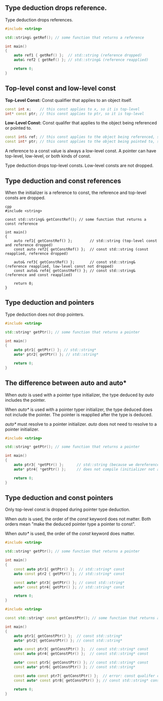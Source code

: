 ## Type deduction drops reference. 
Type deduction drops references.
```cpp
#include <string>

std::string& getRef(); // some function that returns a reference

int main()
{
    auto ref1 { getRef() };  // std::string (reference dropped)
    auto& ref2 { getRef() }; // std::string& (reference reapplied)

    return 0;
}
```

## Top-level const and low-level const
**Top-Level Const:** Const qualifier that applies to an object itself.
```cpp
const int x;    // this const applies to x, so it is top-level
int* const ptr; // this const applies to ptr, so it is top-level
```

**Low-Level Const:** Const qualifer that applies to the object being referenced or pointed to.
```cpp
const int& ref; // this const applies to the object being referenced, so it is low-level
const int* ptr; // this const applies to the object being pointed to, so it is low-level
```

A reference to a const value is always a low-level const. A pointer can have top-level, low-level, or both kinds of const. 

Type deduction drops top-level consts. Low-level consts are not dropped.

## Type deduction and const references
When the initializer is a reference to const, the reference and top-level consts are dropped.
```
cpp
#include <string>

const std::string& getConstRef(); // some function that returns a const reference

int main()
{
    auto ref1{ getConstRef() };        // std::string (top-level const and reference dropped)
    const auto ref2{ getConstRef() };  // const std::string (const reapplied, reference dropped)

    auto& ref3{ getConstRef() };       // const std::string& (reference reapplied, low-level const not dropped)
    const auto& ref4{ getConstRef() }; // const std::string& (reference and const reapplied)

    return 0;
}
```

## Type deduction and pointers
Type deduction does not drop pointers.
```cpp
#include <string>

std::string* getPtr(); // some function that returns a pointer

int main()
{
    auto ptr1{ getPtr() }; // std::string*
	auto* ptr2{ getPtr() }; // std::string*

    return 0;
}
```

## The difference between auto and auto*
When *auto* is used with a pointer type initializer, the type deduced by *auto* includes the pointer.

When *auto\** is used with a pointer typer initializer, the type deduced does not include the pointer. The pointer is reapplied after the type is deduced. 

*auto\** must resolve to a pointer initializer. *auto* does not need to resolve to a pointer initializer.

```cpp
#include <string>

std::string* getPtr(); // some function that returns a pointer

int main()
{
    auto ptr3{ *getPtr() };      // std::string (because we dereferenced getPtr())
    auto* ptr4{ *getPtr() };     // does not compile (initializer not a pointer)

    return 0;
}
```

## Type deduction and const pointers
Only top-level const is dropped during pointer type deduction.

When *auto* is used, the order of the *const* keyword does not matter. Both orders mean "make the deduced pointer type a pointer to const".

When *auto\** is used, the order of the *const* keyword does matter. 
```cpp
#include <string>

std::string* getPtr(); // some function that returns a pointer

int main()
{
    const auto ptr1{ getPtr() };  // std::string* const
    auto const ptr2 { getPtr() }; // std::string* const

    const auto* ptr3{ getPtr() }; // const std::string*
    auto* const ptr4{ getPtr() }; // std::string* const

    return 0;
}
```
```cpp
#include <string>

const std::string* const getConstPtr(); // some function that returns a const pointer to a const value

int main()
{
    auto ptr1{ getConstPtr() };  // const std::string*
    auto* ptr2{ getConstPtr() }; // const std::string*

    auto const ptr3{ getConstPtr() };  // const std::string* const
    const auto ptr4{ getConstPtr() };  // const std::string* const

    auto* const ptr5{ getConstPtr() }; // const std::string* const
    const auto* ptr6{ getConstPtr() }; // const std::string*

    const auto const ptr7{ getConstPtr() };  // error: const qualifer can not be applied twice
    const auto* const ptr8{ getConstPtr() }; // const std::string* const

    return 0;
}
```

